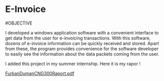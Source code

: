 # E-Invoice


#OBJECTIVE

I developed a windows application software with a convenient interface to get data from the user for e-invoicing transactions. With this software, dozens of e-invoice information can be quickly received and stored. Apart from these, the program provides convenience for the software developer to easily see the information about the data packets coming from the user. 

I added this project in my summer internship. Here it is my rapor !

[FurkanDumanCNG300Raport.pdf](https://github.com/dumancode/E-Invoice/files/11193930/FurkanDumanCNG300Raport.pdf)
